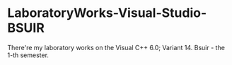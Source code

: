 LaboratoryWorks-Visual-Studio-BSUIR
===================================

There're my laboratory works on the Visual C++ 6.0; Variant 14. Bsuir - the 1-th semester.

